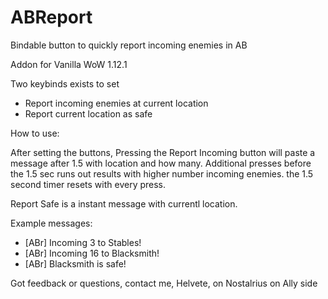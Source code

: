 # ABReport
Bindable button to quickly report incoming enemies in AB

Addon for Vanilla WoW 1.12.1

Two keybinds exists to set
* Report incoming enemies at current location
* Report current location as safe

How to use:

After setting the buttons, Pressing the Report Incoming button will paste a message after 1.5 with location and how many. Additional presses before the 1.5 sec runs out results with higher number incoming enemies. the 1.5 second timer resets with every press.

Report Safe is a instant message with currentl location.

Example messages:

* [ABr] Incoming 3 to Stables!
* [ABr] Incoming 16 to Blacksmith!
* [ABr] Blacksmith is safe!


Got feedback or questions, contact me, Helvete, on Nostalrius on Ally side
